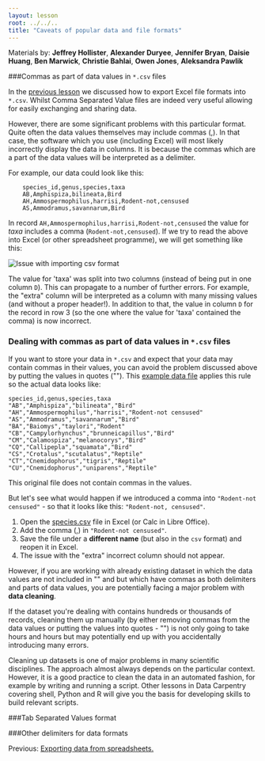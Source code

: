 ```yaml
---
layout: lesson
root: ../../..
title: "Caveats of popular data and file formats"
---
```




Materials by: **Jeffrey Hollister**, **Alexander Duryee**, **Jennifer Bryan**, **Daisie Huang**, **Ben Marwick**, **Christie Bahlai**, **Owen Jones**, **Aleksandra Pawlik**

###Commas as part of data values in `*.csv` files

In the [previous lesson](05-exporting-data.md) we discussed how to export Excel file formats into `*.csv`. Whilst Comma Separated Value files are indeed very useful allowing for easily exchanging and sharing data. 

However, there are some significant problems with this particular format. Quite often the data values themselves may include commas (,). In that case, the software which you use (including Excel) will most likely incorrectly display the data in columns. It is because the commas which are a part of the data values will be interpreted as a delimiter.

For example, our data could look like this:
	
		species_id,genus,species,taxa
		AB,Amphispiza,bilineata,Bird
		AH,Ammospermophilus,harrisi,Rodent-not,censused
		AS,Ammodramus,savannarum,Bird

In record `AH,Ammospermophilus,harrisi,Rodent-not,censused` the value for *taxa* includes a comma (`Rodent-not,censused`). 
If we try to read the above into Excel (or other spreadsheet programme), we will get something like this:

![Issue with importing csv format](../../../img/csv-mistake.png)

The value for 'taxa' was split into two columns (instead of being put in one column `D`). This can propagate to a number of further errors. For example, the "extra" column will be interpreted as a column with many missing values (and without a proper header!). In addition to that, the value in column `D` for the record in row 3 (so the one where the value for 'taxa' contained the comma) is now incorrect. 
 

### Dealing with commas as part of data values in `*.csv` files

If you want to store your data in `*.csv` and expect that your data may contain commas in their values, you can avoid the problem discussed above by putting the values in quotes (""). This [example data file](../../../data/biology/species.csv) applies this rule so the actual data looks like:

	species_id,genus,species,taxa
	"AB","Amphispiza","bilineata","Bird"
	"AH","Ammospermophilus","harrisi","Rodent-not censused"
	"AS","Ammodramus","savannarum","Bird"
	"BA","Baiomys","taylori","Rodent"
	"CB","Campylorhynchus","brunneicapillus","Bird"
	"CM","Calamospiza","melanocorys","Bird"
	"CQ","Callipepla","squamata","Bird"
	"CS","Crotalus","scutalatus","Reptile"
	"CT","Cnemidophorus","tigris","Reptile"
	"CU","Cnemidophorus","uniparens","Reptile"
	
This original file does not contain commas in the values. 

But let's see what would happen if we introduced a comma into  `"Rodent-not censused"` - so that it looks like this: `"Rodent-not, censused"`. 

1. Open the [species.csv](../../../data/biology/species.csv) file in Excel (or Calc in Libre Office).
2. Add the comma (,) in `"Rodent-not censused"`.
3. Save the file under a **different name** (but also in the `csv` format) and reopen it in Excel.
4. The issue with the "extra" incorrect column should not appear.

However, if you are working with already existing dataset in which the data values are not included in "" and but which have commas as both delimiters and parts of data values, you are potentially facing a major problem with **data cleaning**.

If the dataset you're dealing with contains hundreds or thousands of records, cleaning them up manually (by either removing commas from the data values or putting the values into quotes - "") is not only going to take hours and hours but may potentially end up with you accidentally introducing many errors.

Cleaning up datasets is one of major problems in many scientific disciplines. The approach almost always depends on the particular context. However, it is a good practice to clean the data in an automated fashion, for example by writing and running a script. Other lessons in Data Carpentry covering shell, Python and R will give you the basis for developing skills to build relevant scripts.


###Tab Separated Values format

###Other delimiters for data formats

Previous: [Exporting data from spreadsheets.](05-exporting-data.html)